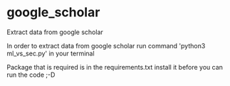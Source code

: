 # google_scholar
Extract data from google scholar

In order to extract data from google scholar run command 'python3 ml_vs_sec.py' in your terminal

Package that is required is in the requirements.txt install it before you can run the code ;-D
